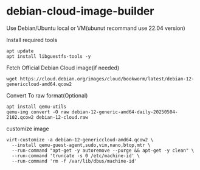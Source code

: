 # debian-cloud-image-builder
Use Debian/Ubuntu local or VM(ubunut recommand use 22.04 version)

Install required tools
```
apt update
apt install libguestfs-tools -y
```

Fetch Official Debian Cloud image(if needed)
```
wget https://cloud.debian.org/images/cloud/bookworm/latest/debian-12-genericcloud-amd64.qcow2
```

Convert To raw format(Optional)
```
apt install qemu-utils
qemu-img convert -O raw debian-12-generic-amd64-daily-20250504-2102.qcow2 debian-12-cloud.raw
```

customize image
```
virt-customize -a debian-12-genericcloud-amd64.qcow2 \
  --install qemu-guest-agent,sudo,vim,nano,btop,mtr \
  --run-command "apt-get -y autoremove --purge && apt-get -y clean" \
  --run-command 'truncate -s 0 /etc/machine-id' \
  --run-command 'rm -f /var/lib/dbus/machine-id'
```
